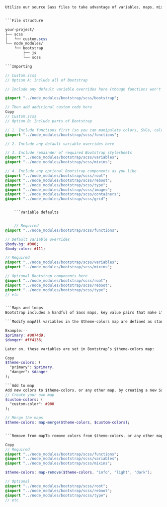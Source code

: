 ```Sass
Utilize our source Sass files to take advantage of variables, maps, mixins, and functions to help you build faster and customize your project.


```File structure

your-project/
├── scss
│   └── custom.scss
└── node_modules/
    └── bootstrap
        ├── js
        └── scss

```Importing

// Custom.scss
// Option A: Include all of Bootstrap

// Include any default variable overrides here (though functions won't be available)

@import "../node_modules/bootstrap/scss/bootstrap";

// Then add additional custom code here
Copy
// Custom.scss
// Option B: Include parts of Bootstrap

// 1. Include functions first (so you can manipulate colors, SVGs, calc, etc)
@import "../node_modules/bootstrap/scss/functions";

// 2. Include any default variable overrides here

// 3. Include remainder of required Bootstrap stylesheets
@import "../node_modules/bootstrap/scss/variables";
@import "../node_modules/bootstrap/scss/mixins";

// 4. Include any optional Bootstrap components as you like
@import "../node_modules/bootstrap/scss/root";
@import "../node_modules/bootstrap/scss/reboot";
@import "../node_modules/bootstrap/scss/type";
@import "../node_modules/bootstrap/scss/images";
@import "../node_modules/bootstrap/scss/containers";
@import "../node_modules/bootstrap/scss/grid";


    ```Variable defaults


    // Required
@import "../node_modules/bootstrap/scss/functions";

// Default variable overrides
$body-bg: #000;
$body-color: #111;

// Required
@import "../node_modules/bootstrap/scss/variables";
@import "../node_modules/bootstrap/scss/mixins";

// Optional Bootstrap components here
@import "../node_modules/bootstrap/scss/root";
@import "../node_modules/bootstrap/scss/reboot";
@import "../node_modules/bootstrap/scss/type";
// etc


```Maps and loops
Bootstrap includes a handful of Sass maps, key value pairs that make it easier to generate families of related CSS. We use Sass maps for our colors, grid breakpoints, and more. Just like Sass variables, all Sass maps include the !default flag and can be overridden and extended.

```Modify mapAll variables in the $theme-colors map are defined as standalone variables. To modify an existing color in our $theme-colors map, add the following to your custom Sass file:

Example:--
$primary: #0074d9;
$danger: #ff4136;

Later on, these variables are set in Bootstrap’s $theme-colors map:

Copy
$theme-colors: (
  "primary": $primary,
  "danger": $danger
);

```Add to map
Add new colors to $theme-colors, or any other map, by creating a new Sass map with your custom values and merging it with the original map. In this case, we’ll create a new $custom-colors map and merge it with $theme-colors.
// Create your own map
$custom-colors: (
  "custom-color": #900
);

// Merge the maps
$theme-colors: map-merge($theme-colors, $custom-colors);


```Remove from mapTo remove colors from $theme-colors, or any other map, use map-remove. Be aware you must insert it between our requirements and options:

Copy
// Required
@import "../node_modules/bootstrap/scss/functions";
@import "../node_modules/bootstrap/scss/variables";
@import "../node_modules/bootstrap/scss/mixins";

$theme-colors: map-remove($theme-colors, "info", "light", "dark");

// Optional
@import "../node_modules/bootstrap/scss/root";
@import "../node_modules/bootstrap/scss/reboot";
@import "../node_modules/bootstrap/scss/type";
// etc
